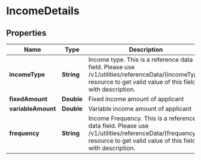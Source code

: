 # IncomeDetails

## Properties
Name | Type | Description | Notes
------------ | ------------- | ------------- | -------------
**incomeType** | **String** | Income type. This is a reference data field. Please use /v1/utilities/referenceData/{incomeType} resource to get valid value of this field with description. |  [optional]
**fixedAmount** | **Double** | Fixed income amount of applicant |  [optional]
**variableAmount** | **Double** | Variable income amount of applicant |  [optional]
**frequency** | **String** | Income Frequency. This is a reference data field. Please use /v1/utilities/referenceData/{frequency} resource to get valid value of this field with description. |  [optional]
